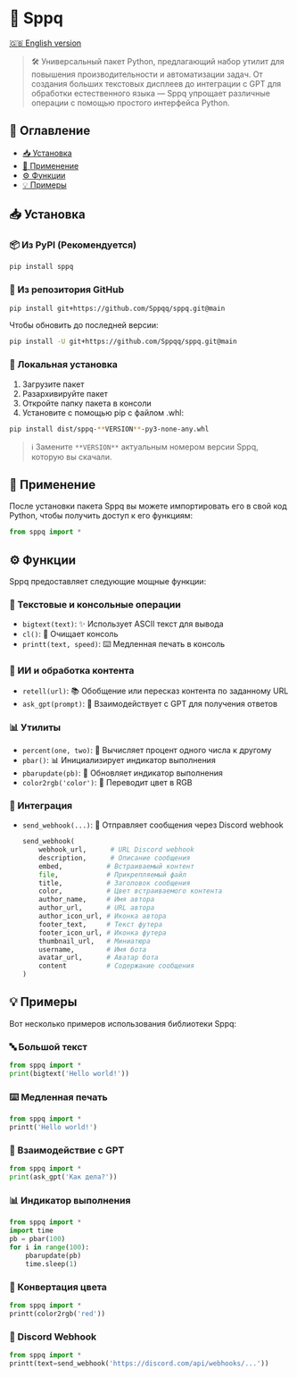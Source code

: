 # 🚀 Sppq

[🇬🇧 English version](README.md)

> 🛠️ Универсальный пакет Python, предлагающий набор утилит для повышения производительности и автоматизации задач. От создания больших текстовых дисплеев до интеграции с GPT для обработки естественного языка — Sppq упрощает различные операции с помощью простого интерфейса Python.

## 📑 Оглавление

- [📥 Установка](#установка)
- [🔨 Применение](#применение)
- [⚙️ Функции](#функции)
- [💡 Примеры](#примеры)

## 📥 Установка

### 📦 Из PyPI (Рекомендуется)

```bash
pip install sppq
```

### 🔄 Из репозитория GitHub

```bash
pip install git+https://github.com/Sppqq/sppq.git@main
```

Чтобы обновить до последней версии:

```bash
pip install -U git+https://github.com/Sppqq/sppq.git@main
```

### 💾 Локальная установка

1. Загрузите пакет
2. Разархивируйте пакет
3. Откройте папку пакета в консоли
4. Установите с помощью pip с файлом .whl:

```bash
pip install dist/sppq-**VERSION**-py3-none-any.whl
```

> ℹ️ Замените `**VERSION**` актуальным номером версии Sppq, которую вы скачали.

## 🔨 Применение

После установки пакета Sppq вы можете импортировать его в свой код Python, чтобы получить доступ к его функциям:

```python
from sppq import *
```

## ⚙️ Функции

Sppq предоставляет следующие мощные функции:

### 📝 Текстовые и консольные операции
- `bigtext(text)`: ✨ Использует ASCII текст для вывода
- `cl()`: 🧹 Очищает консоль
- `printt(text, speed)`: ⌨️ Медленная печать в консоль

### 🤖 ИИ и обработка контента
- `retell(url)`: 📚 Обобщение или пересказ контента по заданному URL
- `ask_gpt(prompt)`: 🤔 Взаимодействует с GPT для получения ответов

### 📊 Утилиты
- `percent(one, two)`: 💯 Вычисляет процент одного числа к другому
- `pbar()`: 📊 Инициализирует индикатор выполнения
- `pbarupdate(pb)`: 🔄 Обновляет индикатор выполнения
- `color2rgb('color')`: 🎨 Переводит цвет в RGB

### 🔌 Интеграция
- `send_webhook(...)`: 📡 Отправляет сообщения через Discord webhook
  ```python
  send_webhook(
      webhook_url,      # URL Discord webhook
      description,      # Описание сообщения
      embed,           # Встраиваемый контент
      file,            # Прикрепляемый файл
      title,           # Заголовок сообщения
      color,           # Цвет встраиваемого контента
      author_name,     # Имя автора
      author_url,      # URL автора
      author_icon_url, # Иконка автора
      footer_text,     # Текст футера
      footer_icon_url, # Иконка футера
      thumbnail_url,   # Миниатюра
      username,        # Имя бота
      avatar_url,      # Аватар бота
      content          # Содержание сообщения
  )
  ```

## 💡 Примеры

Вот несколько примеров использования библиотеки Sppq:

### 🔤 Большой текст
```python
from sppq import *
print(bigtext('Hello world!'))
```

### ⌨️ Медленная печать
```python
from sppq import *
printt('Hello world!')
```

### 🤖 Взаимодействие с GPT
```python
from sppq import *
print(ask_gpt('Как дела?'))
```

### 📊 Индикатор выполнения
```python
from sppq import *
import time
pb = pbar(100)
for i in range(100):
    pbarupdate(pb)
    time.sleep(1)
```

### 🎨 Конвертация цвета
```python
from sppq import *
printt(color2rgb('red'))
```

### 📡 Discord Webhook
```python
from sppq import *
printt(text=send_webhook('https://discord.com/api/webhooks/...'))
``` 